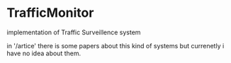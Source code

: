 TrafficMonitor
==============

implementation of Traffic Surveillence  system

in '/artice' there is some papers about this kind of systems but currenetly i have no idea about them.
